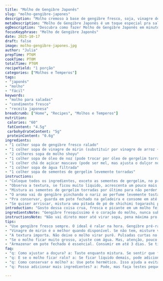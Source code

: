 ```yaml
---
title: "Molho de Gengibre Japonês"
slug: "molho-gengibre-japones"
description: "Molho cremoso à base de gengibre fresco, soja, vinagre de arroz e óleo de gergelim torrado. Toque suave de doçura e acidez equilibrada. Versátil para saladas, peixes e pratos asiáticos. Variante com óleo de noz para sabor mais complexo. Sementes de gergelim enriquecem crocância e aroma. Preparação rápida, textura que mantém um leve pedaço – nada de triturar demais. Ideal pra quem curte sabores intensos sem perder a delicadeza."
metaDescription: "Molho de Gengibre Japonês é um toque especial pra saladas e pratos asiáticos. Crescimento de sabor em poucos minutos."
ogDescription: "Descubra como fazer Molho de Gengibre Japonês em minutos. Fresco e picante – realça qualquer prato."
focusKeyphrase: "Molho de Gengibre Japonês"
date: 2025-10-17
draft: false
image: molho-gengibre-japones.jpg
author: "Julia"
prepTime: PT6M
cookTime: PT0M
totalTime: PT6M
recipeYield: "1 porção"
categories: ["Molhos e Temperos"]
tags:
- "japonês"
- "molho"
- "fácil"
keywords:
- "molho para saladas"
- "condimento fresco"
- "receita japonesa"
breadcrumb: ["Home", "Recipes", "Molhos e Temperos"]
nutrition: 
 calories: "60"
 fatContent: "4.5g"
 carbohydrateContent: "5g"
 proteinContent: "0.6g"
ingredients:
- "1 colher sopa de gengibre fresco ralado"
- "1 colher sopa de vinagre de mirin (substituir por vinagre de arroz + 1/2 colher chá de açúcar) "
- "2 colheres sopa de molho shoyu"
- "1 colher sopa de óleo de noz (pode trocar por óleo de gergelim torrado para sabor clássico)"
- "1 colher chá de açúcar mascavo (pode ser mel, mas ajusta o dulçor no paladar)"
- "1 colher sopa de água filtrada"
- "1 colher sopa de sementes de gergelim levemente torradas"
instructions:
- "Coloque todos os ingredientes, exceto as sementes de gergelim, no processador pequeno. Não é pra virar purê; uma pulsada intercalada até virar um creme grossinho, ainda com pedacinhos de gengibre. Isso deixa o molho mais vivo, mais interessante no paladar."
- "Observa a textura, se ficou muito líquido, acrescenta um pouco mais de gergelim ou reduz a água; muito grosso? Mais água, aos poucos, até atingir essa cremosidade que você sente na ponta da língua, não molhado demais."
- "Mistura as sementes de gergelim torradas por último para não perder crocância e aroma. Dá uma mexida à mão ou com colher, só pra incorporar."
- "O aroma vai do gengibre pinchando o nariz ao perfume levemente tostado do gergelim que sobe na ventilação da cozinha. Se sentir falta do doce, ajusta com pitada extra de açúcar—sem perder o equilíbrio."
- "Pra conservar, guarda em pote fechado na geladeira e consome em até 3 dias; molho com fruta fresca perde rapidamente."
- "Se quiser arriscar, mistura uma pitada de pó de shichimi togarashi pra dar fogo; mistura oriental clássica, esquenta e acende o molho."
introduction: "Gosto dessa coisa crua, fresca e picante em um molho feito em minutos. Gengibre é rei aqui, mas nunca deixo ele dominar – o segredo tá na combinação do vinagre suave com o toque amanteigado do óleo de noz. Testei usar óleo de gergelim, claro, que dá aquela cara clássica japonesa, mas o óleo de noz expandiu a experiência, trouxe uma camada extra de sabor. Molhos asiáticos são perigosos: simples de fazer, fácil de errar na quantidade de ácido ou doce. A chave é sentir na pele, notar como o perfume do gengibre vai se abrindo enquanto você puxa a lâmina do processador. O resultado? Uma pasta que mais parece um biscoito molhado no chá, cheia de textura, pronto pra elevar qualquer prato, seja salada, peixe ou refogado rápido. Sem frescura."
ingredientsNote: "Gengibre fresquíssimo é o coração do molho, nunca subestime. Sempre que puder, rale na hora—o pré-ralado perde aquela eletricidade. Vinagre de mirin é minha aposta, mas na falta dele vinagre de arroz com uma pitadinha de açúcar funciona. Trocar o óleo de gergelim por óleo de noz muda radicalmente o jogo, dando um toque mais sofisticado, quase amanteigado, e equilíbrio pro náusea do shoyu e do ácido. Açúcar mascavo traz doçura com aquela profundidade caramelizada, ajuda a prender o molho na língua. Sementes de gergelim devem estar tostadas na frigideira em fogo baixo; só até começarem a soltar aroma—facinho de queimar, não vacila. Se faltar líquido, olho no olhômetro, não exagera. Essa receita pede equilíbrio e atenção, mas é simples de acertar com prática."
instructionsNote: "Não vai direto moer até virar sopa, pena máxima pro sabor e textura. Pulsar devagar, sentir a cada pulso como a mistura muda a cor, do bege claro pra algo mais intenso, lembras de um molho leve com pedacinhos. Sensorialmente, ouve o motor do processador girando, vai ficar mais barbado e aerado, nessa hora para e cheira, testa a consistência com a ponta dos dedos – frio e úmido, não líquido demais, mas maleável, quase uma pasta. Quando inserir as sementes de gergelim, faça gentilmente para preservar a crocância, que dá vida no mastigar. Ajustes são quase sempre necessários pra frescor do gengibre e intensidade do shoyu variados; sempre prova depois do blend, vai ajustando. Geladeira mata um pouco o vibrar do molho, serve em temperatura ambiente pra aproveitar aroma e sabor no auge. Se precisar transportar ou guardar, pote hermético é mandatório, evita oxidação rápida e amargores. Aqui, técnica e sensibilidade valem ouro."
tips:
- "Use gengibre fresco sempre. O ideal é ralar na hora. Gengibre pré-ralado perde sabor. Isso faz diferença na receita. Perceba a eletricidade do gengibre fresco ao ralar."
- "Vinagre de mirin é o melhor quando disponível. Se não tem, misture vinagre de arroz com açúcar. Equilíbrio é fundamental. O doce deve ser sutil."
- "A textura importa. Não deixe o molho virar purê. Pulsadas curtas no processador fazem um creme com pedaços. Isso traz vida ao molho, dimensionalidade."
- "Se o molho ficar muito grosso, ajuste com água. Mas, atenção, pouco de cada vez. O ideal é sentir a cobertura na língua, quase como uma pasta."
- "Armazenar em pote fechado é essencial. Consumir em até 3 dias. Se tiver frutas, cuidado, o frescor se perde rapidamente. Melhor sem adições."
faq:
- "q: Como ajustar a doçura? a: Taste enquanto mistura. Se sentir que falta açúcar, acrescente uma pitada, mas vá com calma. O doce deve harmonizar com o ácido."
- "q: E se o molho ficar ralo? a: Se ficar líquido demais, pode adicionar mais sementes de gergelim ou reduzir a água. Olhe a consistência, deve ser cremoso."
- "q: Como conservar o molho? a: Use pote hermético. Isso ajuda a evitar oxidação. Geladeira é melhor mas consuma rápido, o frescor é a alma do molho."
- "q: Posso adicionar mais ingredientes? a: Pode, mas faça testes pequenos. Um pouco de shichimi togarashi, ou outro tempero, adiciona fogo. Mas cuidado, não exagere."

---
```

